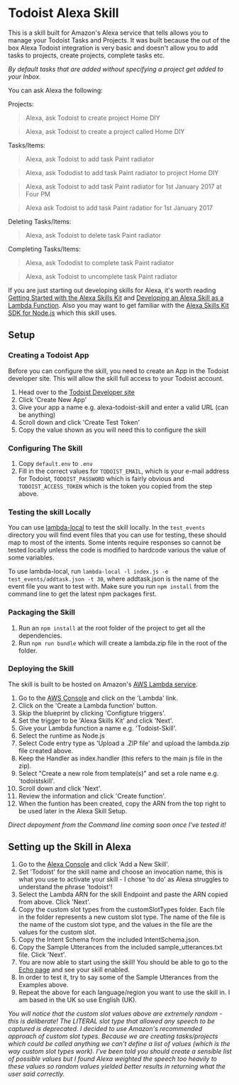 # Todoist Alexa Skill

This is a skill built for Amazon's Alexa service that tells allows you to manage your Todoist Tasks and Projects. 
It was built because the out of the box Alexa Todoist integration is very basic and doesn't allow you to add tasks to projects, create projects, complete tasks etc.

*By default tasks that are added without specifying a project get added to your Inbox.*

You can ask Alexa the following:

Projects:

> Alexa, ask Todoist to create project Home DIY

> Alexa, ask Todoist to create a project called Home DIY

Tasks/Items:

> Alexa, ask Todoist to add task Paint radiator

> Alexa, ask Tododist to add task Paint radiator to project Home DIY

> Alexa, ask Todoist to add task Paint radiator for 1st January 2017 at Four PM

> Alexa ask Todoist to add task Paint radatior for 1st January 2017

Deleting Tasks/Items:

>Alexa, ask Todoist to delete task Paint radiator

Completing Tasks/Items:

> Alexa, ask Tododist to complete task Paint radiator 

> Alexa, ask Todoist to uncomplete task Paint radiator

If you are just starting out developing skills for Alexa, it's worth reading [Getting Started with the Alexa Skills Kit](https://developer.amazon.com/public/solutions/alexa/alexa-skills-kit/getting-started-guide)
and [Developing an Alexa Skill as a Lambda Function](https://developer.amazon.com/public/solutions/alexa/alexa-skills-kit/docs/developing-an-alexa-skill-as-a-lambda-function).
Also you may want to get familiar with the [Alexa Skills Kit SDK for Node.js](https://github.com/alexa/alexa-skills-kit-sdk-for-nodejs) which this skill uses.

## Setup

### Creating a Todoist App

Before you can configure the skill, you need to create an App in the Todoist developer site. This will allow the skill full access to your Todoist account.
1. Head over to the [Todoist Developer site](https://developer.todoist.com/appconsole.html)
2. Click 'Create New App' 
3. Give your app a name e.g. alexa-todoist-skill and enter a valid URL (can be anything)
4. Scroll down and click 'Create Test Token'
5. Copy the value shown as you will need this to configure the skill

### Configuring The Skill

1. Copy `default.env` to `.env`
2. Fill in the correct values for `TODOIST_EMAIL`, which is your e-mail address for Todoist, `TODOIST_PASSWORD` which is fairly obvious and `TODOIST_ACCESS_TOKEN` which is the token you copied from the step above. 

### Testing the skill Locally

You can use [lambda-local](https://github.com/ashiina/lambda-local) to test the skill locally. 
In the `test_events` directory you will find event files that you can use for testing, these should map to most of the intents. Some intents require responses so cannot be tested locally unless the code is modified to hardcode various the value of some variables.

To use lambda-local, run `lambda-local -l index.js -e test_events/addtask.json -t 30`, where addtask.json is the name of the event file you want to test with. Make sure you run  `npm install` from the command line to get the latest npm packages first. 

### Packaging the Skill

1. Run an `npm install` at the root folder of the project to get all the dependencies.
2. Run `npm run bundle` which will create a lambda.zip file in the root of the folder.

### Deploying the Skill

The skill is built to be hosted on Amazon's [AWS
Lambda service](https://aws.amazon.com/lambda/). 

1. Go to the [AWS Console](https://console.aws.amazon.com) and click on the 'Lambda' link.
2. Click on the 'Create a Lambda function' button.
3. Skip the blueprint by clicking 'Configture triggers'.
4. Set the trigger to be 'Alexa Skills Kit' and click 'Next'.
4. Give your Lambda function a name e.g. 'Todoist-Skill'.
5. Select the runtime as Node.js
6. Select Code entry type as 'Upload a .ZIP file' and upload the lambda.zip file created above.
7. Keep the Handler as index.handler (this refers to the main js file in the zip).
8. Select "Create a new role from template(s)" and set a role name e.g. 'todoistskill'.
9. Scroll down and click 'Next'.
10. Review the information and click 'Create function'.
11. When the funtion has been created, copy the ARN from the top right to be used later in the Alexa Skill Setup.

*Direct depoyment from the Command line coming soon once I've tested it!*

## Setting up the Skill in Alexa

1. Go to the [Alexa Console](https://developer.amazon.com/edw/home.html) and click 'Add a New Skill'.
2. Set 'Todoist' for the skill name and choose an invocation name, this is what you use to activate your skill - I chose 'to do' as Alexa struggles to understand the phrase 'todoist'!
3. Select the Lambda ARN for the skill Endpoint and paste the ARN copied from above. Click 'Next'.
4. Copy the custom slot types from the customSlotTypes folder. Each file in the folder represents a new custom slot type. The name of the file is the name of the custom slot type, and the values in the file are the values for the custom slot. 
5. Copy the Intent Schema from the included IntentSchema.json.
6. Copy the Sample Utterances from the included sample_utterances.txt file. Click 'Next'.
7. You are now able to start using the skill! You should be able to go to the [Echo page](http://echo.amazon.com/#skills) and see your skill enabled.
8. In order to test it, try to say some of the Sample Utterances from the Examples above.
9. Repeat the above for each language/region you want to use the skill in. I am based in the UK so use English (UK).

*You will notice that the custom slot values above are extremely random - this is deliberate!*
*The LITERAL slot type that allowed any speech to be captured is deprecated. I decided to use Amazon's recommended approach of custom slot types.* 
*Because we are creating tasks/projects which could be called anything we can't define a list of values (which is the way custom slot types work).*
*I've been told you should create a sensible list of possible values but I found Alexa weighted the speech too heavily to these values so random values yielded better results in returning what the user said correctly.*